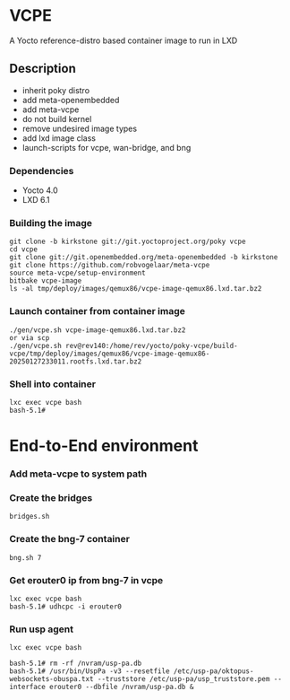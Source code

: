 # VCPE
A Yocto reference-distro based container image to run in LXD

## Description
* inherit poky distro
* add meta-openembedded
* add meta-vcpe
* do not build kernel
* remove undesired image types
* add lxd image class
* launch-scripts for vcpe, wan-bridge, and bng

### Dependencies
* Yocto 4.0
* LXD 6.1

### Building the image
```
git clone -b kirkstone git://git.yoctoproject.org/poky vcpe
cd vcpe
git clone git://git.openembedded.org/meta-openembedded -b kirkstone
git clone https://github.com/robvogelaar/meta-vcpe
source meta-vcpe/setup-environment
bitbake vcpe-image
ls -al tmp/deploy/images/qemux86/vcpe-image-qemux86.lxd.tar.bz2
```

### Launch container from container image
```
./gen/vcpe.sh vcpe-image-qemux86.lxd.tar.bz2
or via scp
./gen/vcpe.sh rev@rev140:/home/rev/yocto/poky-vcpe/build-vcpe/tmp/deploy/images/qemux86/vcpe-image-qemux86-20250127233011.rootfs.lxd.tar.bz2

```

### Shell into container
```
lxc exec vcpe bash
bash-5.1# 
```

# End-to-End environment


### Add meta-vcpe to system path

### Create the bridges
```
bridges.sh
```

### Create the bng-7 container
```
bng.sh 7
```

### Get erouter0 ip from bng-7 in vcpe
```
lxc exec vcpe bash
bash-5.1# udhcpc -i erouter0
```

### Run usp agent
```
lxc exec vcpe bash

bash-5.1# rm -rf /nvram/usp-pa.db
bash-5.1# /usr/bin/UspPa -v3 --resetfile /etc/usp-pa/oktopus-websockets-obuspa.txt --truststore /etc/usp-pa/usp_truststore.pem --interface erouter0 --dbfile /nvram/usp-pa.db &
```
